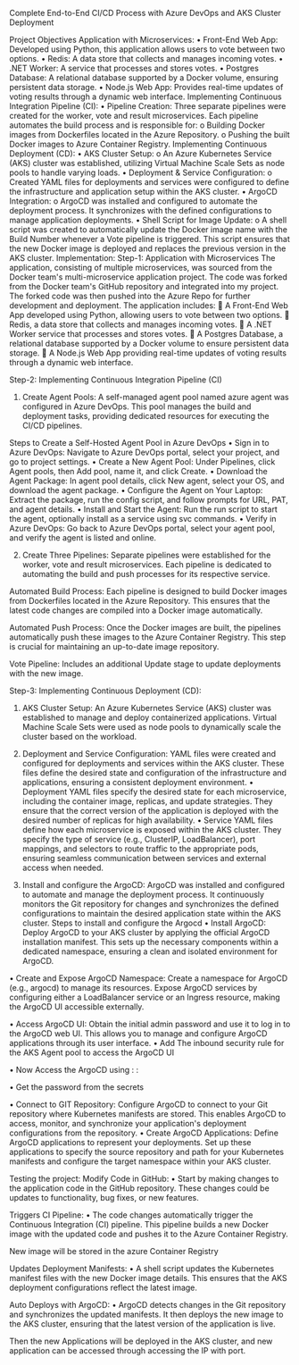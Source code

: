 Complete End-to-End CI/CD Process with Azure DevOps and AKS Cluster Deployment

 



Project Objectives
Application with Microservices:
•	Front-End Web App: Developed using Python, this application allows users to vote between two options.
•	Redis: A data store that collects and manages incoming votes.
•	.NET Worker: A service that processes and stores votes.
•	Postgres Database: A relational database supported by a Docker volume, ensuring persistent data storage.
•	Node.js Web App: Provides real-time updates of voting results through a dynamic web interface.
Implementing Continuous Integration Pipeline (CI):
•	Pipeline Creation: Three separate pipelines were created for the worker, vote and result microservices. Each pipeline automates the build process and is responsible for:
o	Building Docker images from Dockerfiles located in the Azure Repository.
o	Pushing the built Docker images to Azure Container Registry.
Implementing Continuous Deployment (CD):
•	AKS Cluster Setup:
o	An Azure Kubernetes Service (AKS) cluster was established, utilizing Virtual Machine Scale Sets as node pools to handle varying loads.
•	Deployment & Service Configuration:
o	Created YAML files for deployments and services were configured to define the infrastructure and application setup within the AKS cluster.
•	ArgoCD Integration:
o	ArgoCD was installed and configured to automate the deployment process. It synchronizes with the defined configurations to manage application deployments.
•	Shell Script for Image Update:
o	A shell script was created to automatically update the Docker image name with the Build Number whenever a Vote pipeline is triggered. This script ensures that the new Docker image is deployed and replaces the previous version in the AKS cluster.
Implementation:
Step-1: Application with Microservices
The application, consisting of multiple microservices, was sourced from the Docker team's multi-microservice application project. The code was forked from the Docker team's GitHub repository and integrated into my project. The forked code was then pushed into the Azure Repo for further development and deployment.
The application includes:
	A Front-End Web App developed using Python, allowing users to vote between two options.
	Redis, a data store that collects and manages incoming votes.
	A .NET Worker service that processes and stores votes.
	A Postgres Database, a relational database supported by a Docker volume to ensure persistent data storage.
	A Node.js Web App providing real-time updates of voting results through a dynamic web interface.

 

 

Step-2: Implementing Continuous Integration Pipeline (CI)
1) Create Agent Pools: A self-managed agent pool named azure agent was configured in Azure DevOps. This pool manages the build and deployment tasks, providing dedicated resources for executing the CI/CD pipelines.
 
 
Steps to Create a Self-Hosted Agent Pool in Azure DevOps
•	Sign in to Azure DevOps: Navigate to Azure DevOps portal, select your project, and go to project settings.
•	Create a New Agent Pool: Under Pipelines, click Agent pools, then Add pool, name it, and click Create.
•	Download the Agent Package: In agent pool details, click New agent, select your OS, and download the agent package.
•	Configure the Agent on Your Laptop: Extract the package, run the config script, and follow prompts for URL, PAT, and agent details.
•	Install and Start the Agent: Run the run script to start the agent, optionally install as a service using svc commands.
•	Verify in Azure DevOps: Go back to Azure DevOps portal, select your agent pool, and verify the agent is listed and online.

 

2) Create Three Pipelines: Separate pipelines were established for the worker, vote and result microservices. Each pipeline is dedicated to automating the build and push processes for its respective service. 

 

Automated Build Process: Each pipeline is designed to build Docker images from Dockerfiles located in the Azure Repository. This ensures that the latest code changes are compiled into a Docker image automatically.
 
Automated Push Process: Once the Docker images are built, the pipelines automatically push these images to the Azure Container Registry. This step is crucial for maintaining an up-to-date image repository.
 


Vote Pipeline: Includes an additional Update stage to update deployments with the new image.
 
Step-3: Implementing Continuous Deployment (CD):
1) AKS Cluster Setup: An Azure Kubernetes Service (AKS) cluster was established to manage and deploy containerized applications. Virtual Machine Scale Sets were used as node pools to dynamically scale the cluster based on the workload.
 
 

 

2) Deployment and Service Configuration: YAML files were created and configured for deployments and services within the AKS cluster. These files define the desired state and configuration of the infrastructure and applications, ensuring a consistent deployment environment.
•	Deployment YAML files specify the desired state for each microservice, including the container image, replicas, and update strategies. They ensure that the correct version of the application is deployed with the desired number of replicas for high availability.
•	Service YAML files define how each microservice is exposed within the AKS cluster. They specify the type of service (e.g., ClusterIP, LoadBalancer), port mappings, and selectors to route traffic to the appropriate pods, ensuring seamless communication between services and external access when needed.
 

3) Install and configure the ArgoCD: ArgoCD was installed and configured to automate and manage the deployment process. It continuously monitors the Git repository for changes and synchronizes the defined configurations to maintain the desired application state within the AKS cluster.
Steps to install and configure the Argocd
•	Install ArgoCD: Deploy ArgoCD to your AKS cluster by applying the official ArgoCD installation manifest. This sets up the necessary components within a dedicated namespace, ensuring a clean and isolated environment for ArgoCD.
 
•	Create and Expose ArgoCD Namespace: Create a namespace for ArgoCD (e.g., argocd) to manage its resources. Expose ArgoCD services by configuring either a LoadBalancer service or an Ingress resource, making the ArgoCD UI accessible externally.
 
 

•	Access ArgoCD UI: Obtain the initial admin password and use it to log in to the ArgoCD web UI. This allows you to manage and configure ArgoCD applications through its user interface.
•	Add The inbound security rule for the AKS Agent pool to access the ArgoCD UI 
 
•	Now Access the ArgoCD using : <IP of the machine>:<Argocd-Server Port>
 
•	Get the password from the secrets
 

•	Connect to GIT Repository: Configure ArgoCD to connect to your Git repository where Kubernetes manifests are stored. This enables ArgoCD to access, monitor, and synchronize your application's deployment configurations from the repository.
•	Create ArgoCD Applications: Define ArgoCD applications to represent your deployments. Set up these applications to specify the source repository and path for your Kubernetes manifests and configure the target namespace within your AKS cluster.
 
  	
 
Testing the project:
Modify Code in GitHub:
•	Start by making changes to the application code in the GitHub repository. These changes could be updates to functionality, bug fixes, or new features.
 

Triggers CI Pipeline:
•	The code changes automatically trigger the Continuous Integration (CI) pipeline. This pipeline builds a new Docker image with the updated code and pushes it to the Azure Container Registry.
 
New image will be stored in the azure Container Registry 
 
Updates Deployment Manifests:
•	A shell script updates the Kubernetes manifest files with the new Docker image details. This ensures that the AKS deployment configurations reflect the latest image.
 
 
Auto Deploys with ArgoCD:
•	ArgoCD detects changes in the Git repository and synchronizes the updated manifests. It then deploys the new image to the AKS cluster, ensuring that the latest version of the application is live.
 
Then the new Applications will be deployed in the AKS cluster, and new application can be accessed through accessing the IP with port.  






